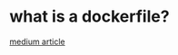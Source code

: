 # what is a dockerfile?
[medium article](https://dkhambu.medium.com/what-is-a-dockerfile-97bdf0501591)

